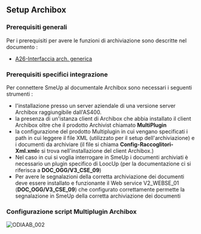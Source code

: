## Setup Archibox
### Prerequisiti generali
Per i prerequisiti per avere le funzioni di archiviazione sono descritte nel documento : 
- [A26-Interfaccia arch. generica](Sorgenti/DOC/TA/B£AMO/ODBASE_02)
### Prerequisiti specifici integrazione
Per connettere SmeUp al documentale Archibox sono necessari i seguenti strumenti : 
-  l'installazione presso un server aziendale di una versione server Archibox raggiungibile dall'AS400.
-  la presenza di un'istanza client di Archibox che abbia installato il client Archibox oltre che il prodotto Archivist chiamato **MultiPlugin**
-  la configurazione del prodotto Multiplugin in cui vengano specificati i path in cui leggere il file XML (utilizzato per il setup dell'archiviazione) e i documenti da archiviare (il file si chiama **Config-Raccoglitori-Xml.xml**e si trova nell'installazione del client Archibox.)
-  Nel caso in cui si voglia interrogare in SmeUp i documenti archiviati è necessario un plugin specifico di LoocUp  (per la documentazione ci si riferisca a **DOC_OGG/V3_CSE_09**)
-  Per avere le segnalazioni della corretta archiviazione dei documenti deve essere installato e funzionante il Web service V2_WEBSE_01 (**DOC_OGG/V3_CSE_09**) che configurato correttamente permette la segnalazione in SmeUp della corretta archiviazione dei documenti

### Configurazione script Multiplugin Archibox
![ODIAAB_002](http://doc.smeup.com/immagini/ODIAAB_02/ODIAAB_002.png)

